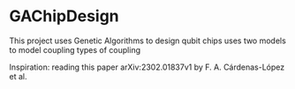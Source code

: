 # GAChipDesign

This project uses Genetic Algorithms to design qubit chips 
uses two models to model coupling
types of coupling

Inspiration:
reading this paper arXiv:2302.01837v1 by  F. A. Cárdenas-López et al.

